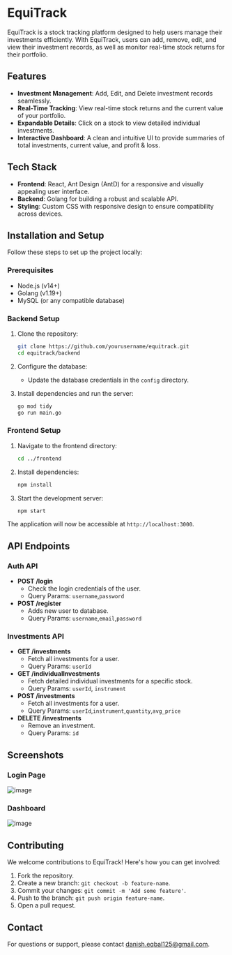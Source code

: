 # EquiTrack

EquiTrack is a stock tracking platform designed to help users manage their investments efficiently. With EquiTrack, users can add, remove, edit, and view their investment records, as well as monitor real-time stock returns for their portfolio.

## Features

- **Investment Management**: Add, Edit, and Delete investment records seamlessly.
- **Real-Time Tracking**: View real-time stock returns and the current value of your portfolio.
- **Expandable Details**: Click on a stock to view detailed individual investments.
- **Interactive Dashboard**: A clean and intuitive UI to provide summaries of total investments, current value, and profit & loss.

## Tech Stack

- **Frontend**: React, Ant Design (AntD) for a responsive and visually appealing user interface.
- **Backend**: Golang for building a robust and scalable API.
- **Styling**: Custom CSS with responsive design to ensure compatibility across devices.

## Installation and Setup

Follow these steps to set up the project locally:

### Prerequisites

- Node.js (v14+)
- Golang (v1.19+)
- MySQL (or any compatible database)

### Backend Setup

1. Clone the repository:

   ```bash
   git clone https://github.com/yourusername/equitrack.git
   cd equitrack/backend
   ```

2. Configure the database:

   - Update the database credentials in the `config` directory.

3. Install dependencies and run the server:

   ```bash
   go mod tidy
   go run main.go
   ```

### Frontend Setup

1. Navigate to the frontend directory:
   ```bash
   cd ../frontend
   ```
2. Install dependencies:
   ```bash
   npm install
   ```
3. Start the development server:
   ```bash
   npm start
   ```

The application will now be accessible at `http://localhost:3000`.

## API Endpoints

### Auth API

- **POST /login**
  - Check the login credentials of the user.
  - Query Params: `username`,`password`
- **POST /register**
  - Adds new user to database.
  - Query Params: `username`,`email`,`password`

### Investments API

- **GET /investments**
  - Fetch all investments for a user.
  - Query Params: `userId`
- **GET /individualInvestments**
  - Fetch detailed individual investments for a specific stock.
  - Query Params: `userId`, `instrument`
- **POST /investments**
  - Fetch all investments for a user.
  - Query Params: `userId`,`instrument`,`quantity`,`avg_price`
- **DELETE /investments**
  - Remove an investment.
  - Query Params: `id`

## Screenshots

### Login Page
![image](https://github.com/user-attachments/assets/df0e7201-e42b-4d2d-92bc-316e334a42a8)

### Dashboard
![image](https://github.com/user-attachments/assets/8725e85a-dd21-471d-a37c-7467a17fb143)




## Contributing

We welcome contributions to EquiTrack! Here's how you can get involved:

1. Fork the repository.
2. Create a new branch: `git checkout -b feature-name`.
3. Commit your changes: `git commit -m 'Add some feature'`.
4. Push to the branch: `git push origin feature-name`.
5. Open a pull request.


## Contact

For questions or support, please contact [danish.eqbal125@gmail.com](mailto\:danish.eqbal125@gmail.com).

